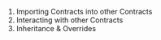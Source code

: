 1. Importing Contracts into other Contracts
2. Interacting with other Contracts
3. Inheritance & Overrides